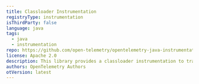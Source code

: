 ```yaml
---
title: Classloader Instrumentation
registryType: instrumentation
isThirdParty: false
language: java
tags:
  - java
  - instrumentation
repo: https://github.com/open-telemetry/opentelemetry-java-instrumentation/tree/master/instrumentation/java-classloader
license: Apache 2.0
description: This library provides a classloader instrumentation to track requests through OpenTelemetry.
authors: OpenTelemetry Authors
otVersion: latest
---
```

